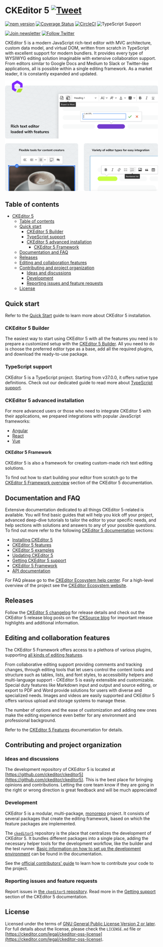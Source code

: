 CKEditor&nbsp;5 [![Tweet](https://img.shields.io/twitter/url/http/shields.io.svg?style=social)](https://twitter.com/intent/tweet?text=Check%20out%20CKEditor%205%20on%20GitHub&url=https%3A%2F%2Fgithub.com%2Fckeditor%2Fckeditor5)
===================================

[![npm version](https://badge.fury.io/js/ckeditor5.svg)](https://www.npmjs.com/package/ckeditor5)
[![Coverage Status](https://coveralls.io/repos/github/ckeditor/ckeditor5/badge.svg?branch=master)](https://coveralls.io/github/ckeditor/ckeditor5?branch=master)
[![CircleCI](https://circleci.com/gh/ckeditor/ckeditor5.svg?style=shield)](https://app.circleci.com/pipelines/github/ckeditor/ckeditor5?branch=master)
![TypeScript Support](https://badgen.net/badge/Built%20With/TypeScript/blue)

[![Join newsletter](https://img.shields.io/badge/join-newsletter-00cc99.svg)](http://eepurl.com/c3zRPr)
[![Follow Twitter](https://img.shields.io/badge/follow-twitter-00cc99.svg)](https://twitter.com/ckeditor)

CKEditor&nbsp;5 is a modern JavaScript rich-text editor with MVC architecture, custom data model, and virtual DOM, written from scratch in TypeScript with excellent support for modern bundlers. It provides every type of WYSIWYG editing solution imaginable with extensive collaboration support. From editors similar to Google Docs and Medium to Slack or Twitter-like applications, all is possible within a single editing framework. As a market leader, it is constantly expanded and updated.

![A composition of screenshots presenting various features of CKEditor&nbsp;5 rich text editor](https://raw.githubusercontent.com/ckeditor/ckeditor5/master/docs/assets/img/CKEditor-5.png)

## Table of contents

- [CKEditor 5 ](#ckeditor5-)
	- [Table of contents](#table-of-contents)
	- [Quick start](#quick-start)
		- [CKEditor 5 Builder](#ckeditor5-builder)
		- [TypeScript support](#typescript-support)
		- [CKEditor 5 advanced installation](#ckeditor5-advanced-installation)
			- [CKEditor 5 Framework](#ckeditor5-framework)
	- [Documentation and FAQ](#documentation-and-faq)
	- [Releases](#releases)
	- [Editing and collaboration features](#editing-and-collaboration-features)
	- [Contributing and project organization](#contributing-and-project-organization)
		- [Ideas and discussions](#ideas-and-discussions)
		- [Development](#development)
		- [Reporting issues and feature requests](#reporting-issues-and-feature-requests)
	- [License](#license)

## Quick start

Refer to the [Quick Start](https://ckeditor.com/docs/ckeditor5/latest/getting-started/installation/quick-start.html) guide to learn more about CKEditor&nbsp;5 installation.

### CKEditor&nbsp;5 Builder

The easiest way to start using CKEditor&nbsp;5 with all the features you need is to prepare a customized setup with the [CKEditor&nbsp;5 Builder](https://ckeditor.com/ckeditor-5/builder). All you need to do is choose the preferred editor type as a base, add all the required plugins, and download the ready-to-use package.

### TypeScript support

CKEditor&nbsp;5 is a TypeScript project. Starting from v37.0.0, it offers native type definitions. Check out our dedicated guide to read more about [TypeScript support](https://ckeditor.com/docs/ckeditor5/latest/getting-started/setup/typescript-support.html).

### CKEditor&nbsp;5 advanced installation

For more advanced users or those who need to integrate CKEditor&nbsp;5 with their applications, we prepared integrations with popular JavaScript frameworks:
* [Angular](https://ckeditor.com/docs/ckeditor5/latest/getting-started/installation/angular.html)
* [React](https://ckeditor.com/docs/ckeditor5/latest/getting-started/installation/react/react.html)
* [Vue](https://ckeditor.com/docs/ckeditor5/latest/getting-started/installation/vuejs-v3.html)

#### CKEditor&nbsp;5 Framework

CKEditor&nbsp;5 is also a framework for creating custom-made rich text editing solutions.

To find out how to start building your editor from scratch go to the [CKEditor&nbsp;5 Framework overview](https://ckeditor.com/docs/ckeditor5/latest/framework/index.html) section of the CKEditor&nbsp;5 documentation.

## Documentation and FAQ

Extensive documentation dedicated to all things CKEditor&nbsp;5-related is available. You will find basic guides that will help you kick off your project, advanced deep-dive tutorials to tailor the editor to your specific needs, and help sections with solutions and answers to any of your possible questions. To find out more refer to the following [CKEditor&nbsp;5 documentation](https://ckeditor.com/docs/ckeditor5/latest/index.html) sections:

* [Installing CKEditor&nbsp;5](https://ckeditor.com/docs/ckeditor5/latest/getting-started/installation/quick-start.html)
* [CKEditor&nbsp;5 features](https://ckeditor.com/docs/ckeditor5/latest/features/index.html)
* [CKEditor&nbsp;5 examples](https://ckeditor.com/docs/ckeditor5/latest/examples/index.html)
* [Updating CKEditor&nbsp;5](https://ckeditor.com/docs/ckeditor5/latest/updating/index.html)
* [Getting CKEditor&nbsp;5 support](https://ckeditor.com/docs/ckeditor5/latest/support/index.html)
* [CKEditor&nbsp;5 Framework](https://ckeditor.com/docs/ckeditor5/latest/framework/index.html)
* [API documentation](https://ckeditor.com/docs/ckeditor5/latest/api/index.html)

For FAQ please go to the [CKEditor Ecosystem help center](https://support.ckeditor.com/hc/en-us).
For a high-level overview of the project see the [CKEditor Ecosystem website](https://ckeditor.com).

## Releases

Follow the [CKEditor&nbsp;5 changelog](https://github.com/ckeditor/ckeditor5/blob/stable/CHANGELOG.md) for release details and check out the CKEditor&nbsp;5 release blog posts on the [CKSource blog](https://ckeditor.com/blog/?category=releases&tags=CKEditor-5) for important release highlights and additional information.

## Editing and collaboration features

The CKEditor&nbsp;5 Framework offers access to a plethora of various plugins, supporting [all kinds of editing features](https://ckeditor.com/docs/ckeditor5/latest/features/index.html).

From collaborative editing support providing comments and tracking changes, through editing tools that let users control the content looks and structure such as tables, lists, and font styles, to accessibility helpers and multi-language support - CKEditor&nbsp;5 is easily extensible and customizable. Special duty features like Markdown input and output and source editing, or export to PDF and Word provide solutions for users with diverse and specialized needs. Images and videos are easily supported and CKEditor&nbsp;5 offers various upload and storage systems to manage these.

The number of options and the ease of customization and adding new ones make the editing experience even better for any environment and professional background.

Refer to the [CKEditor&nbsp;5 Features](https://ckeditor.com/docs/ckeditor5/latest/features/index.html) documentation for details.

## Contributing and project organization

### Ideas and discussions

The development repository of CKEditor&nbsp;5 is located at [https://github.com/ckeditor/ckeditor5](https://github.com/ckeditor/ckeditor5). This is the best place for bringing opinions and contributions. Letting the core team know if they are going in the right or wrong direction is great feedback and will be much appreciated!

### Development

CKEditor&nbsp;5 is a modular, multi-package, [monorepo](https://en.wikipedia.org/wiki/Monorepo) project. It consists of several packages that create the editing framework, based on which the feature packages are implemented.

The [`ckeditor5`](https://github.com/ckeditor/ckeditor5) repository is the place that centralizes the development of CKEditor&nbsp;5. It bundles different packages into a single place, adding the necessary helper tools for the development workflow, like the builder and the test runner. [Basic information on how to set up the development environment](https://ckeditor.com/docs/ckeditor5/latest/framework/contributing/development-environment.html) can be found in the documentation.

See the [official contributors' guide](https://ckeditor.com/docs/ckeditor5/latest/framework/contributing/contributing.html) to learn how to contribute your code to the project.

### Reporting issues and feature requests

Report issues in [the `ckeditor5` repository](https://github.com/ckeditor/ckeditor5/issues). Read more in the [Getting support](https://ckeditor.com/docs/ckeditor5/latest/support/index.html#reporting-issues) section of the CKEditor 5 documentation.

## License

Licensed under the terms of [GNU General Public License Version 2 or later](http://www.gnu.org/licenses/gpl.html). For full details about the license, please check the `LICENSE.md` file or [https://ckeditor.com/legal/ckeditor-oss-license](https://ckeditor.com/legal/ckeditor-oss-license).
